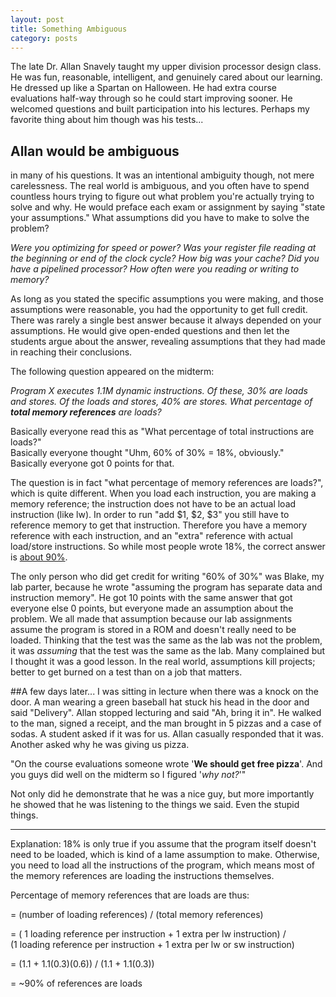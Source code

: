 ```yaml
---
layout: post
title: Something Ambiguous
category: posts
---
```


The late Dr. Allan Snavely taught my upper division processor design class. He was fun, reasonable, intelligent, and genuinely cared about our learning. He dressed up like a Spartan on Halloween. He had extra course evaluations half-way through so he could start improving sooner. He welcomed questions and built participation into his lectures. Perhaps my favorite thing about him though was his tests...

## Allan would be ambiguous
in many of his questions. It was an intentional ambiguity though, not mere carelessness. The real world is ambiguous, and you often have to spend countless hours trying to figure out what problem you're actually trying to solve and why. He would preface each exam or assignment by saying "state your assumptions." What assumptions did you have to make to solve the problem?

*Were you optimizing for speed or power? Was your register file reading at the beginning or end of the clock cycle? How big was your cache? Did you have a pipelined processor? How often were you reading or writing to memory?*

As long as you stated the specific assumptions you were making, and those assumptions were reasonable, you had the opportunity to get full credit. There was rarely a single best answer because it always depended on your assumptions. He would give open-ended questions and then let the students argue about the answer, revealing assumptions that they had made in reaching their conclusions.

The following question appeared on the midterm:

*Program X executes 1.1M dynamic instructions. Of these, 30% are loads and stores. Of the loads and stores, 40% are stores. What percentage of **total memory references** are loads?*

Basically everyone read this as "What percentage of total instructions are loads?"  
Basically everyone thought "Uhm, 60% of 30% = 18%, obviously."  
Basically everyone got 0 points for that.  

The question is in fact "what percentage of memory references are loads?", which is quite different. When you load each instruction, you are making a memory reference; the instruction does not have to be an actual load instruction (like lw). In order to run "add $1, $2, $3" you still have to reference memory to get that instruction. Therefore you have a memory reference with each instruction, and an "extra" reference with actual load/store instructions. So while most people wrote 18%, the correct answer is [about 90%](#footer1).

The only person who did get credit for writing "60% of 30%" was Blake, my lab parter, because he wrote "assuming the program has separate data and instruction memory". He got 10 points with the same answer that got everyone else 0 points, but everyone made an assumption about the problem. We all made that assumption because our lab assignments assume the program is stored in a ROM and doesn't really need to be loaded. Thinking that the test was the same as the lab was not the problem, it was *assuming* that the test was the same as the lab. Many complained but I thought it was a good lesson. In the real world, assumptions kill projects; better to get burned on a test than on a job that matters.

##A few days later... 
I was sitting in lecture when there was a knock on the door. A man wearing a green baseball hat stuck his head in the door and said "Delivery". Allan stopped lecturing and said "Ah, bring it in". He walked to the man, signed a receipt, and the man brought in 5 pizzas and a case of sodas. A student asked if it was for us. Allan casually responded that it was. Another asked why he was giving us pizza.

"On the course evaluations someone wrote '**We should get free pizza**'. And you guys did well on the midterm so I figured '*why not?*'"

Not only did he demonstrate that he was a nice guy, but more importantly he showed that he was listening to the things we said. Even the stupid things.


---
<a id="footer1"></a>
Explanation: 18% is only true if you assume that the program itself doesn't need to be loaded, which is kind of a lame assumption to make. Otherwise, you need to load all the instructions of the program, which means most of the memory references are loading the instructions themselves.

Percentage of memory references that are loads are thus:

= (number of loading references) / (total memory references)

= ( 1 loading reference per instruction + 1 extra per lw instruction) /  
(1 loading reference per instruction + 1 extra per lw or sw instruction)

= (1.1 + 1.1(0.3)(0.6)) / (1.1 + 1.1(0.3)) 

= ~90% of references are loads 

